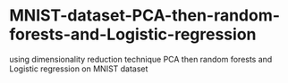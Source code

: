# MNIST-dataset-PCA-then-random-forests-and-Logistic-regression
using dimensionality reduction technique  PCA then random forests and Logistic regression on MNIST dataset

